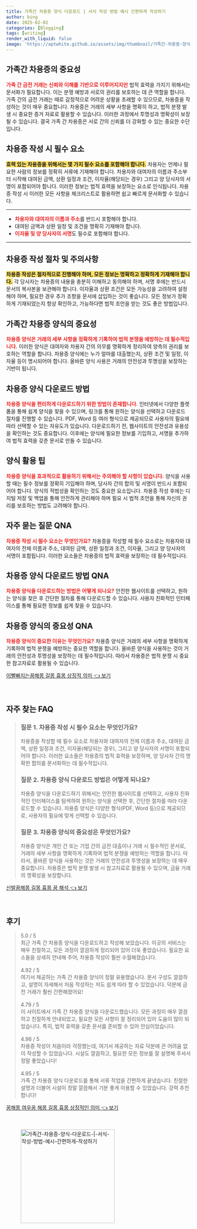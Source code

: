 ```yaml
---
title: 가족간 차용증 양식 다운로드 | 서식 작성 방법 예시 간편하게 작성하기
author: bing
date: 2025-02-02
categories: [Blogging]
tags: [writing]
render_with_liquid: false
image: 'https://aptwhite.github.io/assets/img/thumbnail/가족간-차용증-양식-다운로드-|-서식-작성-방법-예시-간편하게-작성하기.webp'
---
```



<h2 id='가족간 차용증의 중요성'>가족간 차용증의 중요성</h2>

<p><b><span style="color: #ee2323;">가족 간 금전 거래는 신뢰와 이해를 기반으로 이루어지지만</span></b> 법적 효력을 가지기 위해서는 문서화가 필요합니다. 이는 분쟁 예방과 서로의 권리를 보호하는 데 큰 역할을 합니다. 가족 간의 금전 거래는 때로 감정적으로 어려운 상황을 초래할 수 있으므로, 차용증을 작성하는 것이 매우 중요합니다. 차용증은 거래의 세부 사항을 명확히 하고, 법적 분쟁 발생 시 중요한 증거 자료로 활용할 수 있습니다. 이러한 과정에서 투명성과 명확성이 보장될 수 있습니다. 결국 가족 간 차용증은 서로 간의 신뢰를 더 강화할 수 있는 중요한 수단입니다.</p>

<h2 id='차용증 작성 시 필수 요소'>차용증 작성 시 필수 요소</h2>

<p><b><span style="background-color: #ffe066;">효력 있는 차용증을 위해서는 몇 가지 필수 요소를 포함해야 합니다.</span></b> 차용자는 언제나 필요한 사람의 정보를 정확히 서류에 기재해야 합니다. 차용자와 대여자의 이름과 주소부터 시작해 대여된 금액, 상환 일정과 조건, 이자율(해당되는 경우) 그리고 양 당사자의 서명이 포함되어야 합니다. 이러한 정보는 법적 효력을 보장하는 요소로 인식됩니다. 차용증 작성 시 이러한 모든 사항을 체크리스트로 활용하면 쉽고 빠르게 문서화할 수 있습니다.</p>

<hr />

<ul>
    <li><b><span style="color: #ee2323;">차용자와 대여자의 이름과 주소</span></b>를 반드시 포함해야 합니다.</li>
    <li>대여된 금액과 상환 일정 및 조건을 명확히 기재해야 합니다.</li>
    <li><b><span style="color: #ee2323;">이자율 및 양 당사자의 서명</span></b>도 필수로 포함해야 합니다.</li>
</ul>

<hr />

<h2 id='차용증 작성 절차 및 주의사항'>차용증 작성 절차 및 주의사항</h2>

<p><b><span style="background-color: #ffe066;">차용증 작성은 절차적으로 진행해야 하며, 모든 정보는 명확하고 정확하게 기재해야 합니다.</span></b> 각 당사자는 차용증의 내용을 충분히 이해하고 동의해야 하며, 서명 후에는 반드시 문서의 복사본을 보관해야 합니다. 이자율과 상환 조건은 모든 가능성을 고려하여 설정해야 하며, 필요한 경우 추가 조항을 문서에 삽입하는 것이 좋습니다. 모든 정보가 정확하게 기재되었는지 항상 확인하고, 가능하다면 법적 조언을 받는 것도 좋은 방법입니다.</p>

<h2 id='가족간 차용증 양식의 중요성'>가족간 차용증 양식의 중요성</h2>

<p><b><span style="color: #ee2323;">차용증 양식은 거래의 세부 사항을 정확하게 기록하여 법적 분쟁을 예방하는 데 필수적입니다.</span></b> 이러한 양식은 대여자와 차용자 간의 의무를 명확하게 정리하여 양측의 권리를 보호하는 역할을 합니다. 차용증 양식에는 누가 얼마를 대출했는지, 상환 조건 및 일정, 이자율 등이 명시되어야 합니다. 올바른 양식 사용은 거래의 안전성과 투명성을 보장하는 기반이 됩니다.</p>

<h2 id='차용증 양식 다운로드 방법'>차용증 양식 다운로드 방법</h2>

<p><b><span style="color: #ee2323;">차용증 양식을 편리하게 다운로드하기 위한 방법이 존재합니다.</span></b> 인터넷에서 다양한 플랫폼을 통해 쉽게 양식을 찾을 수 있으며, 링크를 통해 원하는 양식을 선택하고 다운로드 절차를 진행할 수 있습니다. PDF, Word 등 여러 형식으로 제공되므로 사용자의 필요에 따라 선택할 수 있는 자유도가 있습니다. 다운로드하기 전, 웹사이트의 안전성과 유용성을 확인하는 것도 중요합니다. 이후에는 양식에 필요한 정보를 기입하고, 서명을 추가하여 법적 효력을 갖춘 문서로 만들 수 있습니다.</p>

<h2 id='양식 활용 팁'>양식 활용 팁</h2>

<p><b><span style="color: #ee2323;">차용증 양식을 효과적으로 활용하기 위해서는 주의해야 할 사항이 있습니다.</span></b> 양식을 사용할 때는 필수 정보를 정확히 기입해야 하며, 당사자 간의 합의 및 서명이 반드시 포함되어야 합니다. 양식의 적법성을 확인하는 것도 중요한 요소입니다. 차용증 작성 후에는 디지털 저장 및 백업을 통해 안전하게 관리해야 하며 필요 시 법적 조언을 통해 자신의 권리를 보호하는 방법도 고려해야 합니다.</p>

<h2 id='자주 묻는 질문 QNA'>자주 묻는 질문 QNA</h2>

<p><b><span style="color: #ee2323;">차용증 작성 시 필수 요소는 무엇인가요?</span></b> 차용증을 작성할 때 필수 요소로는 차용자와 대여자의 전체 이름과 주소, 대여된 금액, 상환 일정과 조건, 이자율, 그리고 양 당사자의 서명이 포함됩니다. 이러한 요소들은 차용증의 법적 효력을 보장하는 데 필수적입니다.</p>

<h2 id='차용증 양식 다운로드 방법 QNA'>차용증 양식 다운로드 방법 QNA</h2>

<p><b><span style="color: #ee2323;">차용증 양식을 다운로드하는 방법은 어떻게 되나요?</span></b> 안전한 웹사이트를 선택하고, 원하는 양식을 찾은 후 간단한 절차를 통해 다운로드할 수 있습니다. 사용자 친화적인 인터페이스를 통해 필요한 정보를 쉽게 찾을 수 있습니다.</p>

<h2 id='차용증 양식의 중요성 QNA'>차용증 양식의 중요성 QNA</h2>

<p><b><span style="color: #ee2323;">차용증 양식이 중요한 이유는 무엇인가요?</span></b> 차용증 양식은 거래의 세부 사항을 명확하게 기록하여 법적 분쟁을 예방하는 중요한 역할을 합니다. 올바른 양식을 사용하는 것이 거래의 안전성과 투명성을 보장하는 데 필수적입니다. 따라서 차용증은 법적 분쟁 시 중요한 참고자료로 활용될 수 있습니다.</p>


<p><a class="click-button" title="이빨빠지는꿈해몽 길몽 흉몽 상징적 의미" href="https://aptwhite.github.io/posts/%EC%9D%B4%EB%B9%A8%EB%B9%A0%EC%A7%80%EB%8A%94%EA%BF%88%ED%95%B4%EB%AA%BD-%EA%B8%B8%EB%AA%BD-%ED%9D%89%EB%AA%BD-%EC%83%81%EC%A7%95%EC%A0%81-%EC%9D%98%EB%AF%B8/" rel="dofollow">이빨빠지는꿈해몽 길몽 흉몽 상징적 의미 👈 보기</a></p><br>
<h2 id='자주_찾는_FAQ'>자주 찾는 FAQ</h2>
<div itemscope="" itemtype="https://schema.org/FAQPage"> 
<blockquote> 
<div itemscope="" itemprop="mainEntity" itemtype="https://schema.org/Question"> 
<h3 itemprop="name">질문 1. 차용증 작성 시 필수 요소는 무엇인가요?</h3> 
<div itemscope="" itemprop="acceptedAnswer" itemtype="https://schema.org/Answer"> 
<span itemprop="text"> 
<p>차용증을 작성할 때 필수 요소로 차용자와 대여자의 전체 이름과 주소, 대여된 금액, 상환 일정과 조건, 이자율(해당되는 경우), 그리고 양 당사자의 서명이 포함되어야 합니다. 이러한 요소들은 차용증의 법적 효력을 보장하며, 양 당사자 간의 명확한 합의를 문서화하는 데 필수적입니다.</p> 
</span> 
</div> 
</div> 
<div itemscope="" itemprop="mainEntity" itemtype="https://schema.org/Question"> 
<h3 itemprop="name">질문 2. 차용증 양식 다운로드 방법은 어떻게 되나요?</h3> 
<div itemscope="" itemprop="acceptedAnswer" itemtype="https://schema.org/Answer"> 
<span itemprop="text"> 
<p>차용증 양식을 다운로드하기 위해서는 안전한 웹사이트를 선택하고, 사용자 친화적인 인터페이스를 탐색하여 원하는 양식을 선택한 후, 간단한 절차를 따라 다운로드할 수 있습니다. 차용증 양식은 다양한 형식(PDF, Word 등)으로 제공되므로, 사용자의 필요에 맞게 선택할 수 있습니다.</p> 
</span> 
</div> 
</div> 
<div itemscope="" itemprop="mainEntity" itemtype="https://schema.org/Question"> 
<h3 itemprop="name">질문 3. 차용증 양식의 중요성은 무엇인가요?</h3> 
<div itemscope="" itemprop="acceptedAnswer" itemtype="https://schema.org/Answer"> 
<span itemprop="text"> 
<p>차용증 양식은 개인 간 또는 기업 간의 금전 대출이나 거래 시 필수적인 문서로, 거래의 세부 사항을 명확하게 기록하여 법적 분쟁을 예방하는 역할을 합니다. 따라서, 올바른 양식을 사용하는 것은 거래의 안전성과 투명성을 보장하는 데 매우 중요합니다. 차용증은 법적 분쟁 발생 시 참고자료로 활용될 수 있으며, 금융 거래의 명확성을 보장합니다.</p> 
</span> 
</div> 
</div> 
</blockquote> 
</div>
<p><a class="click-button" title="신발꿈해몽 길몽 흉몽 꿈 해석" href="https://aptwhite.github.io/posts/%EC%8B%A0%EB%B0%9C%EA%BF%88%ED%95%B4%EB%AA%BD-%EA%B8%B8%EB%AA%BD-%ED%9D%89%EB%AA%BD-%EA%BF%88-%ED%95%B4%EC%84%9D/" rel="dofollow">신발꿈해몽 길몽 흉몽 꿈 해석 👈 보기</a></p><br>
<h2 id='후기'>후기</h2>
<div itemscope itemtype="https://schema.org/Product">
  <blockquote>
  <div itemprop="review" itemscope itemtype="https://schema.org/Review">
      <div itemprop="reviewRating" itemscope itemtype="https://schema.org/Rating"> <span itemprop="ratingValue">5.0</span> / <span itemprop="bestRating">5</span> </div>
      <span itemprop="reviewBody">최근 가족 간 차용증 양식을 다운로드하고 작성해 보았습니다. 이곳의 서비스는 매우 친절하고, 모든 과정이 깔끔하게 정리되어 있어 더욱 좋았습니다. 필요한 요소들을 상세히 안내해 주어, 차용증 작성이 훨씬 수월해졌습니다.</span>
  </div>
  <br>
  <div itemprop="review" itemscope itemtype="https://schema.org/Review">
      <div itemprop="reviewRating" itemscope itemtype="https://schema.org/Rating"> <span itemprop="ratingValue">4.92</span> / <span itemprop="bestRating">5</span> </div>
      <span itemprop="reviewBody">여기서 제공하는 가족 간 차용증 양식이 정말 유용했습니다. 문서 구성도 깔끔하고, 설명이 자세해서 처음 작성하는 저도 쉽게 따라 할 수 있었습니다. 덕분에 금전 거래가 훨씬 간편해졌어요!</span>
  </div>
  <br>
  <div itemprop="review" itemscope itemtype="https://schema.org/Review">
      <div itemprop="reviewRating" itemscope itemtype="https://schema.org/Rating"> <span itemprop="ratingValue">4.79</span> / <span itemprop="bestRating">5</span> </div>
      <span itemprop="reviewBody">이 사이트에서 가족 간 차용증 양식을 다운로드했습니다. 모든 과정이 매우 깔끔하고 친절하게 안내되었고, 필요한 모든 사항이 잘 정리되어 있어 도움이 많이 되었습니다. 특히, 법적 효력을 갖춘 문서를 준비할 수 있어 안심이었습니다.</span>
  </div>
  <br>
  <div itemprop="review" itemscope itemtype="https://schema.org/Review">
      <div itemprop="reviewRating" itemscope itemtype="https://schema.org/Rating"> <span itemprop="ratingValue">4.96</span> / <span itemprop="bestRating">5</span> </div>
      <span itemprop="reviewBody">차용증 작성이 처음이라 걱정했는데, 여기서 제공하는 자료 덕분에 큰 어려움 없이 작성할 수 있었습니다. 시설도 깔끔하고, 필요한 모든 정보를 잘 설명해 주셔서 정말 좋았습니다!</span>
  </div>
  <br>
  <div itemprop="review" itemscope itemtype="https://schema.org/Review">
      <div itemprop="reviewRating" itemscope itemtype="https://schema.org/Rating"> <span itemprop="ratingValue">4.95</span> / <span itemprop="bestRating">5</span> </div>
      <span itemprop="reviewBody">가족 간 차용증 양식 다운로드를 통해 서류 작업을 간편하게 끝냈습니다. 친절한 설명과 더불어 시설이 정말 깔끔해서 기분 좋게 이용할 수 있었습니다. 강력 추천합니다!</span>
  </div>
  </blockquote>
</div>
<p><a class="click-button" title="꿈해몽 여우꿈 해몽 길몽 흉몽 상징적인 의미" href="https://aptwhite.github.io/posts/%EA%BF%88%ED%95%B4%EB%AA%BD-%EC%97%AC%EC%9A%B0%EA%BF%88-%ED%95%B4%EB%AA%BD-%EA%B8%B8%EB%AA%BD-%ED%9D%89%EB%AA%BD-%EC%83%81%EC%A7%95%EC%A0%81%EC%9D%B8-%EC%9D%98%EB%AF%B8/" rel="dofollow">꿈해몽 여우꿈 해몽 길몽 흉몽 상징적인 의미 👈 보기</a></p><br>
<figure class="image"><img src="https://aptwhite.github.io/assets/img/thumbnail/가족간-차용증-양식-다운로드-|-서식-작성-방법-예시-간편하게-작성하기.webp" alt="가족간-차용증-양식-다운로드-|-서식-작성-방법-예시-간편하게-작성하기" width="256" height="256"></figure>
